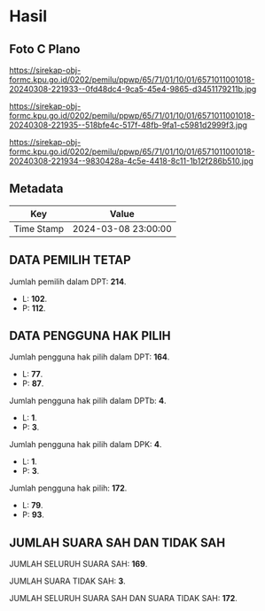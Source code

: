 # Hasil

## Foto C Plano

https://sirekap-obj-formc.kpu.go.id/0202/pemilu/ppwp/65/71/01/10/01/6571011001018-20240308-221933--0fd48dc4-9ca5-45e4-9865-d3451179211b.jpg

https://sirekap-obj-formc.kpu.go.id/0202/pemilu/ppwp/65/71/01/10/01/6571011001018-20240308-221935--518bfe4c-517f-48fb-9fa1-c5981d2999f3.jpg

https://sirekap-obj-formc.kpu.go.id/0202/pemilu/ppwp/65/71/01/10/01/6571011001018-20240308-221934--9830428a-4c5e-4418-8c11-1b12f286b510.jpg


## Metadata

| Key        | Value               |
| ---------- | ------------------- |
| Time Stamp | 2024-03-08 23:00:00 |


## DATA PEMILIH TETAP

Jumlah pemilih dalam DPT: **214**.
 * L: **102**.
 * P: **112**.

## DATA PENGGUNA HAK PILIH

Jumlah pengguna hak pilih dalam DPT: **164**.
 * L: **77**.
 * P: **87**.

Jumlah pengguna hak pilih dalam DPTb: **4**.
 * L: **1**.
 * P: **3**.

Jumlah pengguna hak pilih dalam DPK: **4**.
 * L: **1**.
 * P: **3**.

Jumlah pengguna hak pilih: **172**.
 * L: **79**.
 * P: **93**.

## JUMLAH SUARA SAH DAN TIDAK SAH

JUMLAH SELURUH SUARA SAH: **169**.

JUMLAH SUARA TIDAK SAH: **3**.

JUMLAH SELURUH SUARA SAH DAN SUARA TIDAK SAH: **172**.


